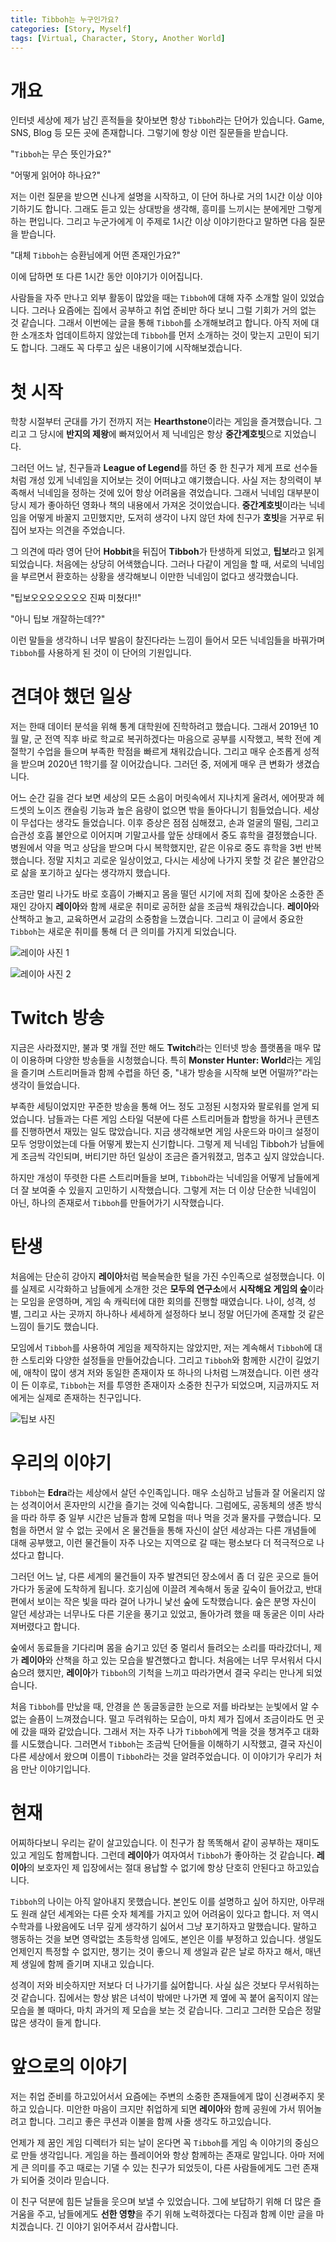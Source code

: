 ```yaml
---
title: Tibboh는 누구인가요?
categories: [Story, Myself]
tags: [Virtual, Character, Story, Another World]
---
```


# 개요

인터넷 세상에 제가 남긴 흔적들을 찾아보면 항상 `Tibboh`라는 단어가 있습니다. Game, SNS, Blog 등 모든 곳에 존재합니다. 그렇기에 항상 이런 질문들을 받습니다.

"`Tibboh`는 무슨 뜻인가요?"

"어떻게 읽어야 하나요?"

저는 이런 질문을 받으면 신나게 설명을 시작하고, 이 단어 하나로 거의 1시간 이상 이야기하기도 합니다. 그래도 듣고 있는 상대방을 생각해, 흥미를 느끼시는 분에게만 그렇게 하는 편입니다. 그리고 누군가에게 이 주제로 1시간 이상 이야기한다고 말하면 다음 질문을 받습니다.

"대체 `Tibboh`는 승환님에게 어떤 존재인가요?"

이에 답하면 또 다른 1시간 동안 이야기가 이어집니다.

사람들을 자주 만나고 외부 활동이 많았을 때는 `Tibboh`에 대해 자주 소개할 일이 있었습니다. 그러나 요즘에는 집에서 공부하고 취업 준비만 하다 보니 그럴 기회가 거의 없는 것 같습니다. 그래서 이번에는 글을 통해 `Tibboh`를 소개해보려고 합니다. 아직 저에 대한 소개조차 업데이트하지 않았는데 `Tibboh`를 먼저 소개하는 것이 맞는지 고민이 되기도 합니다. 그래도 꼭 다루고 싶은 내용이기에 시작해보겠습니다.

# 첫 시작

학창 시절부터 군대를 가기 전까지 저는 **Hearthstone**이라는 게임을 즐겨했습니다. 그리고 그 당시에 **반지의 제왕**에 빠져있어서 제 닉네임은 항상 **중간계호빗**으로 지었습니다.

그러던 어느 날, 친구들과 **League of Legend**를 하던 중 한 친구가 제게 프로 선수들처럼 개성 있게 닉네임을 지어보는 것이 어떠냐고 얘기했습니다. 사실 저는 창의력이 부족해서 닉네임을 정하는 것에 있어 항상 어려움을 겪었습니다. 그래서 닉네임 대부분이 당시 제가 좋아하던 영화나 책의 내용에서 가져온 것이었습니다. **중간계호빗**이라는 닉네임을 어떻게 바꿀지 고민했지만, 도저히 생각이 나지 않던 차에 친구가 **호빗**을 거꾸로 뒤집어 보자는 의견을 주었습니다.

그 의견에 따라 영어 단어 **Hobbit**을 뒤집어 **Tibboh**가 탄생하게 되었고, **팁보**라고 읽게 되었습니다. 처음에는 상당히 어색했습니다. 그러나 다같이 게임을 할 때, 서로의 닉네임을 부르면서 환호하는 상황을 생각해보니 이만한 닉네임이 없다고 생각했습니다.

"팁보오오오오오오오 진짜 미쳤다!!"

"아니 팁보 개잘하는데??"

이런 말들을 생각하니 너무 발음이 찰진다라는 느낌이 들어서 모든 닉네임들을 바꿔가며 `Tibboh`를 사용하게 된 것이 이 단어의 기원입니다.

# 견뎌야 했던 일상

저는 한때 데이터 분석을 위해 통계 대학원에 진학하려고 했습니다. 그래서 2019년 10월 말, 군 전역 직후 바로 학교로 복귀하겠다는 마음으로 공부를 시작했고, 복학 전에 계절학기 수업을 들으며 부족한 학점을 빠르게 채워갔습니다. 그리고 매우 순조롭게 성적을 받으며 2020년 1학기를 잘 이어갔습니다. 그러던 중, 저에게 매우 큰 변화가 생겼습니다.

어느 순간 길을 걷다 보면 세상의 모든 소음이 머릿속에서 지나치게 울려서, 에어팟과 헤드셋의 노이즈 캔슬링 기능과 높은 음량이 없으면 밖을 돌아다니기 힘들었습니다. 세상이 무섭다는 생각도 들었습니다. 이후 증상은 점점 심해졌고, 손과 얼굴의 떨림, 그리고 습관성 호흡 불안으로 이어지며 기말고사를 앞둔 상태에서 중도 휴학을 결정했습니다. 병원에서 약을 먹고 상담을 받으며 다시 복학했지만, 같은 이유로 중도 휴학을 3번 반복했습니다. 정말 지치고 괴로운 일상이었고, 다시는 세상에 나가지 못할 것 같은 불안감으로 삶을 포기하고 싶다는 생각까지 했습니다.

조금만 멀리 나가도 바로 호흡이 가빠지고 몸을 떨던 시기에 저희 집에 찾아온 소중한 존재인 강아지 **레이아**와 함께 새로운 취미로 공허한 삶을 조금씩 채워갔습니다. **레이아**와 산책하고 놀고, 교육하면서 교감의 소중함을 느꼈습니다. 그리고 이 글에서 중요한 `Tibboh`는 새로운 취미를 통해 더 큰 의미를 가지게 되었습니다.

![레이아 사진 1](./assets/img/Reia/Reia-1.jpg)

![레이아 사진 2](./assets/img/Reia/Reia-2.jpg)

# Twitch 방송

지금은 사라졌지만, 불과 몇 개월 전만 해도 **Twitch**라는 인터넷 방송 플랫폼을 매우 많이 이용하며 다양한 방송들을 시청했습니다. 특히 **Monster Hunter: World**라는 게임을 즐기며 스트리머들과 함께 수렵을 하던 중, "내가 방송을 시작해 보면 어떨까?"라는 생각이 들었습니다.

부족한 세팅이었지만 꾸준한 방송을 통해 어느 정도 고정된 시청자와 팔로워를 얻게 되었습니다. 남들과는 다른 게임 스타일 덕분에 다른 스트리머들과 합방을 하거나 콘텐츠를 진행하면서 재밌는 일도 많았습니다. 지금 생각해보면 게임 사운드와 마이크 설정이 모두 엉망이었는데 다들 어떻게 봤는지 신기합니다. 그렇게 제 닉네임 Tibboh가 남들에게 조금씩 각인되며, 버티기만 하던 일상이 조금은 즐거워졌고, 멈추고 싶지 않았습니다.

하지만 개성이 뚜렷한 다른 스트리머들을 보며, `Tibboh`라는 닉네임을 어떻게 남들에게 더 잘 보여줄 수 있을지 고민하기 시작했습니다. 그렇게 저는 더 이상 단순한 닉네임이 아닌, 하나의 존재로서 `Tibboh`를 만들어가기 시작했습니다.

# 탄생

처음에는 단순히 강아지 **레이아**처럼 복슬복슬한 털을 가진 수인족으로 설정했습니다. 이를 실제로 시각화하고 남들에게 소개한 것은 **모두의 연구소**에서 **시작해요 게임의 숲**이라는 모임을 운영하며, 게임 속 캐릭터에 대한 회의를 진행할 때였습니다. 나이, 성격, 성별, 그리고 사는 곳까지 하나하나 세세하게 설정하다 보니 정말 어딘가에 존재할 것 같은 느낌이 들기도 했습니다.

모임에서 `Tibboh`를 사용하여 게임을 제작하지는 않았지만, 저는 계속해서 `Tibboh`에 대한 스토리와 다양한 설정들을 만들어갔습니다. 그리고 `Tibboh`와 함께한 시간이 길었기에, 애착이 많이 생겨 저와 동일한 존재이자 또 하나의 나처럼 느껴졌습니다. 이런 생각이 든 이후로, `Tibboh`는 저를 투영한 존재이자 소중한 친구가 되었으며, 지금까지도 저에게는 실제로 존재하는 친구입니다.

![팁보 사진](./assets/img/Tibboh/Tibboh.png)

# 우리의 이야기

`Tibboh`는 **Edra**라는 세상에서 살던 수인족입니다. 매우 소심하고 남들과 잘 어울리지 않는 성격이어서 혼자만의 시간을 즐기는 것에 익숙합니다. 그럼에도, 공동체의 생존 방식을 따라 하루 중 일부 시간은 남들과 함께 모험을 떠나 먹을 것과 물자를 구했습니다. 모험을 하면서 알 수 없는 곳에서 온 물건들을 통해 자신이 살던 세상과는 다른 개념들에 대해 공부했고, 이런 물건들이 자주 나오는 지역으로 갈 때는 평소보다 더 적극적으로 나섰다고 합니다.

그러던 어느 날, 다른 세계의 물건들이 자주 발견되던 장소에서 좀 더 깊은 곳으로 들어가다가 동굴에 도착하게 됩니다. 호기심에 이끌려 계속해서 동굴 깊숙이 들어갔고, 반대편에서 보이는 작은 빛을 따라 걸어 나가니 낯선 숲에 도착했습니다. 숲은 분명 자신이 알던 세상과는 너무나도 다른 기운을 풍기고 있었고, 돌아가려 했을 때 동굴은 이미 사라져버렸다고 합니다.

숲에서 동료들을 기다리며 몸을 숨기고 있던 중 멀리서 들려오는 소리를 따라갔더니, 제가 **레이아**와 산책을 하고 있는 모습을 발견했다고 합니다. 처음에는 너무 무서워서 다시 숨으려 했지만, **레이아**가 `Tibboh`의 기척을 느끼고 따라가면서 결국 우리는 만나게 되었습니다.

처음 `Tibboh`를 만났을 때, 안경을 쓴 동글동글한 눈으로 저를 바라보는 눈빛에서 알 수 없는 슬픔이 느껴졌습니다. 떨고 두려워하는 모습이, 마치 제가 집에서 조금이라도 먼 곳에 갔을 때와 같았습니다. 그래서 저는 자주 나가 `Tibboh`에게 먹을 것을 챙겨주고 대화를 시도했습니다. 그러면서 `Tibboh`는 조금씩 단어들을 이해하기 시작했고, 결국 자신이 다른 세상에서 왔으며 이름이 `Tibboh`라는 것을 알려주었습니다. 이 이야기가 우리가 처음 만난 이야기입니다.

# 현재

어찌하다보니 우리는 같이 살고있습니다. 이 친구가 참 똑똑해서 같이 공부하는 재미도 있고 게임도 함께합니다. 그런데 **레이아**가 여자여서 `Tibboh`가 좋아하는 것 같습니다. **레이아**의 보호자인 제 입장에서는 절대 용납할 수 없기에 항상 단호히 안된다고 하고있습니다.

`Tibboh`의 나이는 아직 알아내지 못했습니다. 본인도 이를 설명하고 싶어 하지만, 아무래도 원래 살던 세계와는 다른 숫자 체계를 가지고 있어 어려움이 있다고 합니다. 저 역시 수학과를 나왔음에도 너무 깊게 생각하기 싫어서 그냥 포기하자고 말했습니다. 말하고 행동하는 것을 보면 영락없는 초등학생 임에도, 본인은 이를 부정하고 있습니다. 생일도 언제인지 특정할 수 없지만, 챙기는 것이 좋으니 제 생일과 같은 날로 하자고 해서, 매년 제 생일에 함께 즐기며 지내고 있습니다.

성격이 저와 비슷하지만 저보다 더 나가기를 싫어합니다. 사실 싫은 것보다 무서워하는 것 같습니다. 집에서는 항상 밝은 녀석이 밖에만 나가면 제 옆에 꼭 붙어 움직이지 않는 모습을 볼 때마다, 마치 과거의 제 모습을 보는 것 같습니다. 그리고 그러한 모습은 정말 많은 생각이 들게 합니다.

# 앞으로의 이야기

저는 취업 준비를 하고있어서서 요즘에는 주변의 소중한 존재들에게 많이 신경써주지 못하고 있습니다. 미안한 마음이 크지만 취업하게 되면 **레이아**와 함께 공원에 가서 뛰어놀려고 합니다. 그리고 좋은 쿠션과 이불을 함께 사줄 생각도 하고있습니다.

언제가 제 꿈인 게임 디렉터가 되는 날이 온다면 꼭 `Tibboh`를 게임 속 이야기의 중심으로 만들 생각입니다. 게임을 하는 플레이어와 항상 함께하는 존재로 말입니다. 아마 저에게 큰 의미를 주고 때로는 기댈 수 있는 친구가 되었듯이, 다른 사람들에게도 그런 존재가 되어줄 것이라 믿습니다.

이 친구 덕분에 힘든 날들을 웃으며 보낼 수 있었습니다. 그에 보답하기 위해 더 많은 즐거움을 주고, 남들에게도 **선한 영향**을 주기 위해 노력하겠다는 다짐과 함께 이만 글을 마치겠습니다. 긴 이야기 읽어주셔서 감사합니다.